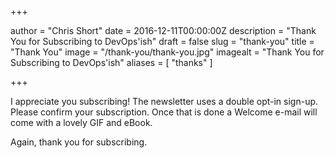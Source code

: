 +++

author = "Chris Short"
date = 2016-12-11T00:00:00Z
description = "Thank You for Subscribing to DevOps'ish"
draft = false
slug = "thank-you"
title = "Thank You"
image = "/thank-you/thank-you.jpg"
imagealt = "Thank You for Subscribing to DevOps'ish"
aliases = [
    "thanks"
]

+++

I appreciate you subscribing! The newsletter uses a double opt-in sign-up. Please confirm your subscription. Once that is done a Welcome e-mail will come with a lovely GIF and eBook.

Again, thank you for subscribing.
